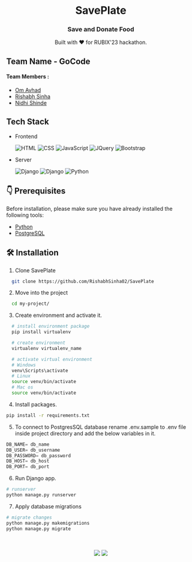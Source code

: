 <div align="center">
  <h1> SavePlate </h1>
  <h3> Save and Donate Food </h3>
  Built with ❤️ for RUBIX'23 hackathon.
</div>

## Team Name - GoCode
#### Team Members :
- [Om Avhad](https://github.com/OmAvhad)
- [Rishabh Sinha](https://github.com/RishabhSinha02)
- [Nidhi Shinde](https://github.com/nidhi8404)


## Tech Stack


- Frontend


  <img alt="HTML" src="https://img.shields.io/badge/HTML5-E34F26?style=for-the-badge&logo=html5&logoColor=white"/>
  <img alt="CSS" src="https://img.shields.io/badge/CSS3-1572B6?style=for-the-badge&logo=css3&logoColor=white"/> 
  <img alt="JavaScript" src="https://img.shields.io/badge/JavaScript-323330?style=for-the-badge&logo=javascript&logoColor=F7DF1E"/>
  <img alt="JQuery" src="https://img.shields.io/badge/jQuery-0769AD?style=for-the-badge&logo=jquery&logoColor=white"/> 
  <img alt="Bootstrap" src="https://img.shields.io/badge/bootstrap%20-%23563D7C.svg?&style=for-the-badge&logo=bootstrap&logoColor=white"/>

- Server


  <img alt="Django" src="https://img.shields.io/badge/Django-092E20?style=for-the-badge&logo=django&logoColor=white"/>
  <img alt="Django" src="https://img.shields.io/badge/PostgreSQL-316192?style=for-the-badge&logo=postgresql&logoColor=white"/> 
  <img alt="Python" src="https://img.shields.io/badge/Python-3776AB?style=for-the-badge&logo=python&logoColor=white"/>


## 👇 Prerequisites

Before installation, please make sure you have already installed the following tools:

- [Python](https://www.python.org/downloads/release/python-3916/)
- [PostgreSQL](https://www.postgresql.org/download/)

## 🛠️ Installation

1. Clone SavePlate

  ```bash
    git clone https://github.com/RishabhSinha02/SavePlate
  ```
    
2. Move into the project
  ```bash
    cd my-project/
  ```

3. Create environment and activate it.
  ```bash
    # install environment package
    pip install virtualenv

    # create environment
    virtualenv virtualenv_name

    # activate virtual environment
    # Windows
    venv\Scripts\activate
    # Linux
    source venv/bin/activate
    # Mac os
    source venv/bin/activate
  ```

4. Install packages.
  ```bash
  pip install -r requirements.txt
  ```

5. To connect to PostgresSQL database rename .env.sample to .env file inside project directory and add the below variables in it.
  ```python
  DB_NAME= db_name
  DB_USER= db_username
  DB_PASSWORD= db_password
  DB_HOST= db_host
  DB_PORT= db_port
  ```

6. Run Django app.
  ```bash
  # runserver
  python manage.py runserver
  ```

7. Apply database migrations
  ```bash
  # migrate changes
  python manage.py makemigrations
  python manage.py migrate
  ```


<br/>
<br/>
<div align="center">
  <img src="https://forthebadge.com/images/badges/built-with-love.svg">
  <img src="https://forthebadge.com/images/badges/made-with-python.svg">
</div>
